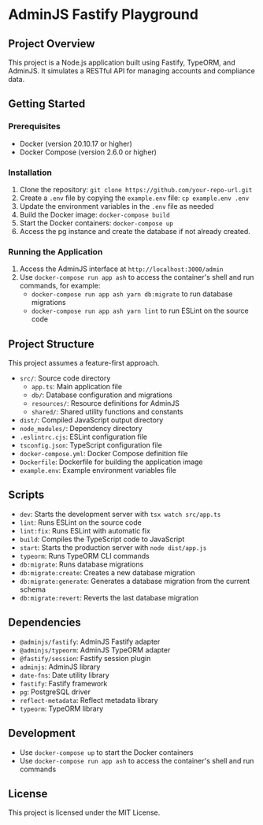 # AdminJS Fastify Playground

## Project Overview

This project is a Node.js application built using Fastify, TypeORM, and AdminJS. It simulates a RESTful API for managing accounts and compliance data.

## Getting Started

### Prerequisites

* Docker (version 20.10.17 or higher)
* Docker Compose (version 2.6.0 or higher)

### Installation

1. Clone the repository: `git clone https://github.com/your-repo-url.git`
2. Create a `.env` file by copying the `example.env` file: `cp example.env .env`
3. Update the environment variables in the `.env` file as needed
4. Build the Docker image: `docker-compose build`
5. Start the Docker containers: `docker-compose up`
6. Access the pg instance and create the database if not already created.

### Running the Application

1. Access the AdminJS interface at `http://localhost:3000/admin`
2. Use `docker-compose run app ash` to access the container's shell and run commands, for example:
	* `docker-compose run app ash yarn db:migrate` to run database migrations
	* `docker-compose run app ash yarn lint` to run ESLint on the source code

## Project Structure

This project assumes a feature-first approach.

* `src/`: Source code directory
	+ `app.ts`: Main application file
	+ `db/`: Database configuration and migrations
	+ `resources/`: Resource definitions for AdminJS
	+ `shared/`: Shared utility functions and constants
* `dist/`: Compiled JavaScript output directory
* `node_modules/`: Dependency directory
* `.eslintrc.cjs`: ESLint configuration file
* `tsconfig.json`: TypeScript configuration file
* `docker-compose.yml`: Docker Compose definition file
* `Dockerfile`: Dockerfile for building the application image
* `example.env`: Example environment variables file

## Scripts

* `dev`: Starts the development server with `tsx watch src/app.ts`
* `lint`: Runs ESLint on the source code
* `lint:fix`: Runs ESLint with automatic fix
* `build`: Compiles the TypeScript code to JavaScript
* `start`: Starts the production server with `node dist/app.js`
* `typeorm`: Runs TypeORM CLI commands
* `db:migrate`: Runs database migrations
* `db:migrate:create`: Creates a new database migration
* `db:migrate:generate`: Generates a database migration from the current schema
* `db:migrate:revert`: Reverts the last database migration

## Dependencies

* `@adminjs/fastify`: AdminJS Fastify adapter
* `@adminjs/typeorm`: AdminJS TypeORM adapter
* `@fastify/session`: Fastify session plugin
* `adminjs`: AdminJS library
* `date-fns`: Date utility library
* `fastify`: Fastify framework
* `pg`: PostgreSQL driver
* `reflect-metadata`: Reflect metadata library
* `typeorm`: TypeORM library

## Development

* Use `docker-compose up` to start the Docker containers
* Use `docker-compose run app ash` to access the container's shell and run commands

## License

This project is licensed under the MIT License.
